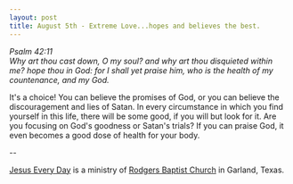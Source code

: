 ```yaml
---
layout: post
title: August 5th - Extreme Love...hopes and believes the best.
---
```


_Psalm 42:11  
Why art thou cast down, O my soul? and why art thou disquieted
within me? hope thou in God: for I shall yet praise him, who is the
health of my countenance, and my God._

It's a choice! You can believe the promises of God, or you can
believe the discouragement and lies of Satan. In every circumstance
in which you find yourself in this life, there will be some good, if
you will but look for it. Are you focusing on God's goodness or
Satan's trials? If you can praise God, it even becomes a good dose of
health for your body.

 --

<a href=http://jesuseveryday.net>Jesus Every Day</a> is a ministry of <a href=http://rodgersbaptist.net>Rodgers Baptist Church</a> in Garland, Texas.
